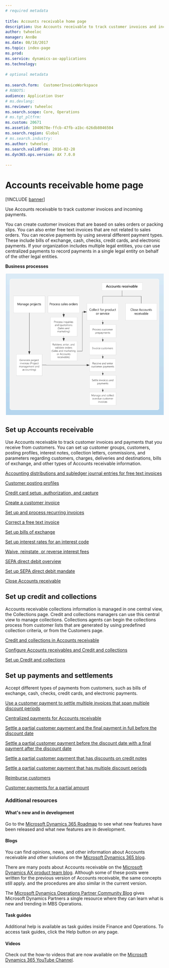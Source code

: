 ```yaml
---
# required metadata

title: Accounts receivable home page
description: Use Accounts receivable to track customer invoices and incoming payments.
author: twheeloc
manager: AnnBe
ms.date: 08/18/2017
ms.topic: index-page
ms.prod: 
ms.service: dynamics-ax-applications
ms.technology: 

# optional metadata

ms.search.form:  CustomerInvoiceWorkspace
# ROBOTS: 
audience: Application User
# ms.devlang: 
ms.reviewer: twheeloc
ms.search.scope: Core, Operations
# ms.tgt_pltfrm: 
ms.custom: 20671
ms.assetid: 1040678e-ffcb-47fb-a1bc-626db8046504
ms.search.region: Global
# ms.search.industry: 
ms.author: twheeloc
ms.search.validFrom: 2016-02-28
ms.dyn365.ops.version: AX 7.0.0

---
```


# Accounts receivable home page

[!INCLUDE [banner](../includes/banner.md)]

Use Accounts receivable to track customer invoices and incoming payments. 

You can create customer invoices that are based on sales orders or packing slips. You can also enter free text invoices that are not 
related to sales orders. You can receive payments by using several different payment types. These include bills of exchange, cash, 
checks, credit cards, and electronic payments. If your organization includes multiple legal entities, you can use centralized payments 
to record payments in a single legal entity on behalf of the other legal entities.


**Business processes**

[![Business process](./media/AR-process.PNG)](./media/AR-process.PNG)

## Set up Accounts receivable

Use Accounts receivable to track customer invoices and payments that you receive from customers. You can set up customer groups, customers, posting profiles, interest notes, collection letters, commissions, and parameters regarding customers, charges, deliveries and destinations, bills of exchange, and other types of Accounts receivable information. 

[Accounting distributions and subledger journal entries for free text invoices](accounting-distributions-subledger-journal-entries-free-text-invoices.md)

[Customer posting profiles](customer-posting-profiles.md)

[Credit card setup, authorization, and capture](credit-card-authorizations.md)

[Create a customer invoice](configure-customer-invoices.md)

[Set up and process recurring invoices](set-up-process-recurring-invoices.md)

[Correct a free text invoice](correct-free-text-invoice.md)

[Set up bills of exchange](set-up-bills-exchange.md)

[Set up interest rates for an interest code](set-up-interest-rates-interest-code.md)

[Waive, reinstate, or reverse interest fees](waive-reinstate-reverse-interest-fees.md)

[SEPA direct debit overview](sepa-direct-debit-overview.md)

[Set up SEPA direct debit mandate](sepa-direct-debit-mandate.md)

[Close Accounts receivable](close-accounts-receivable.md)

## Set up credit and collections

Accounts receivable collections information is managed in one central view, the Collections page. Credit and collections managers can use this central view to manage collections. Collections agents can begin the collections process from customer lists that are generated by using predefined collection criteria, or from the Customers page.

[Credit and collections in Accounts receivable](collections-credit-accounts-receivable.md)

[Configure Accounts receivables and Credit and collections](accounts-receivables-set-up-overview.md)

[Set up Credit and collections](set-up-collections.md)

## Set up payments and settlements

Accept different types of payments from customers, such as bills of exchange, cash, checks, credit cards, and electronic payments. 

[Use a customer payment to settle multiple invoices that span multiple discount periods](customer-payment-settle-multiple-invoices-multiple-discount-periods.md)

[Centralized payments for Accounts receivable](centralized-payments-accounts-receivable.md)

[Settle a partial customer payment and the final payment in full before the discount date](../accounts-payable/settle-partial-customer-payment-or-final-payment-before-discount.md)

[Settle a partial customer payment before the discount date with a final payment after the discount date](settle-partial-customer-payment-before-discount-or-final-payment-after.md)

[Settle a partial customer payment that has discounts on credit notes](settle-partial-customer-payment-discounts-credit-notes.md)

[Settle a partial customer payment that has multiple discount periods](settle-partial-customer-payment-multiple-discount-periods.md)

[Reimburse customers](reimburse-customers.md)

[Customer payments for a partial amount](customer-payments-partial-amount.md)

### Additional resources

#### What's new and in development

Go to the [Microsoft Dynamics 365 Roadmap](https://roadmap.dynamics.com/) to see what new features have been released and what new features are in development. 

#### Blogs

You can find opinions, news, and other information about Accounts receivable and other solutions on the [Microsoft Dynamics 365 blog](https://community.dynamics.com/b/msftdynamicsblog?c=Enterprise).

There are many posts about Accounts receivable on the [Microsoft Dynamics AX product team blog](https://blogs.msdn.microsoft.com/dax/). Although some of these posts were written for the previous version of Accounts receivable, the same concepts still apply. and the procedures are also similar in the current version.

The [Microsoft Dynamics Operations Partner Community Blog](https://community.dynamics.com/partner/b/operationspartnercommunityblog) gives Microsoft Dynamics Partners a single resource where they can learn what is new and trending in MBS Operations.

#### Task guides
Additional help is available as task guides inside Finance and Operations. To access task guides, click the Help button on any page.

#### Videos

Check out the how-to videos that are now available on the [Microsoft Dynamics 365 YouTube Channel](https://www.youtube.com/channel/UCJGCg4rB3QSs8y_1FquelBQ).







